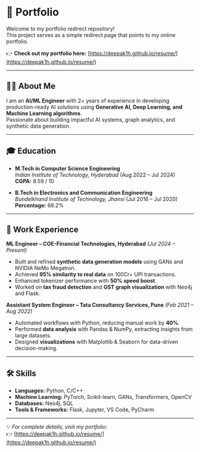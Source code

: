 # 🚀 Portfolio  

Welcome to my portfolio redirect repository!  
This project serves as a simple redirect page that points to my online portfolio.  

👉 **Check out my portfolio here:** [https://deepak1h.github.io/resume/](https://deepak1h.github.io/resume/)  

---

## 👨‍💻 About Me  
I am an **AI/ML Engineer** with 2+ years of experience in developing production-ready AI solutions using **Generative AI, Deep Learning, and Machine Learning algorithms**.  
Passionate about building impactful AI systems, graph analytics, and synthetic data generation.  

---

## 🎓 Education  
- **M.Tech in Computer Science Engineering**  
  *Indian Institute of Technology, Hyderabad* (Aug 2022 – Jul 2024)  
  **CGPA:** 8.59 / 10  

- **B.Tech in Electronics and Communication Engineering**  
  *Bundelkhand Institute of Technology, Jhansi* (Jul 2016 – Jul 2020)  
  **Percentage:** 68.2%  

---

## 💼 Work Experience  

**ML Engineer – COE-Financial Technologies, Hyderabad** *(Jul 2024 – Present)*  
- Built and refined **synthetic data generation models** using GANs and NVIDIA NeMo Megatron.  
- Achieved **95% similarity to real data** on 100Cr+ UPI transactions.  
- Enhanced tokenizer performance with **50% speed boost**.  
- Worked on **tax fraud detection** and **GST graph visualization** with Neo4j and Flask.  

**Assistant System Engineer – Tata Consultancy Services, Pune** *(Feb 2021 – Aug 2022)*  
- Automated workflows with Python, reducing manual work by **40%**.  
- Performed **data analysis** with Pandas & NumPy, extracting insights from large datasets.  
- Designed **visualizations** with Matplotlib & Seaborn for data-driven decision-making.  

---

## 🛠️ Skills  
- **Languages:** Python, C/C++  
- **Machine Learning:** PyTorch, Scikit-learn, GANs, Transformers, OpenCV  
- **Databases:** Neo4j, SQL  
- **Tools & Frameworks:** Flask, Jupyter, VS Code, PyCharm  

---

✨ *For complete details, visit my portfolio:*  
👉 [https://deepak1h.github.io/resume/](https://deepak1h.github.io/resume/)  
